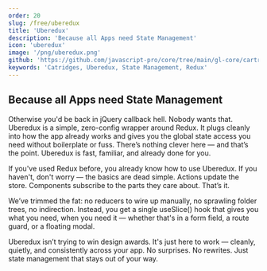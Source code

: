 ```yaml
---
order: 20
slug: /free/uberedux
title: 'Uberedux'
description: 'Because all Apps need State Management'
icon: 'uberedux'
image: '/png/uberedux.png'
github: 'https://github.com/javascript-pro/core/tree/main/gl-core/cartridges/Uberedux'
keywords: 'Catridges, Uberedux, State Management, Redux'
---
```

## Because all Apps need State Management

Otherwise you'd be back in jQuery callback hell. Nobody wants that. Uberedux is a simple, zero-config wrapper around Redux. It plugs cleanly into how the app already works and gives you the global state access you need without boilerplate or fuss. There’s nothing clever here — and that’s the point. Uberedux is fast, familiar, and already done for you.

If you've used Redux before, you already know how to use Uberedux. If you haven't, don't worry — the basics are dead simple. Actions update the store. Components subscribe to the parts they care about. That’s it.

We’ve trimmed the fat: no reducers to wire up manually, no sprawling folder trees, no indirection. Instead, you get a single useSlice() hook that gives you what you need, when you need it — whether that's in a form field, a route guard, or a floating modal.

Uberedux isn’t trying to win design awards. It's just here to work — cleanly, quietly, and consistently across your app. No surprises. No rewrites. Just state management that stays out of your way.

